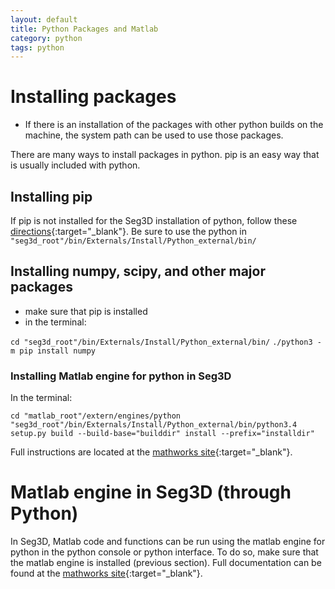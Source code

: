 ```yaml
---
layout: default
title: Python Packages and Matlab
category: python
tags: python
---
```


# Installing packages
* If there is an installation of the packages with other python builds on the machine, the system path can be used to use those packages.  

There are many ways to install packages in python. pip is an easy way that is usually included with python.

## Installing pip
If pip is not installed for the Seg3D installation of python, follow these [directions](https://pip.pypa.io/en/stable/installing/){:target="_blank"}.
Be sure to use the python in `"seg3d_root"/bin/Externals/Install/Python_external/bin/`

## Installing numpy, scipy, and other major packages
* make sure that pip is installed
* in the terminal:

```cd "seg3d_root"/bin/Externals/Install/Python_external/bin/```
```./python3 -m pip install numpy```

### Installing Matlab engine for python in Seg3D
In the terminal:

```cd "matlab_root"/extern/engines/python```
```"seg3d_root"/bin/Externals/Install/Python_external/bin/python3.4 setup.py build --build-base="builddir" install --prefix="installdir"```

Full instructions are located at the [mathworks site](http://www.mathworks.com/help/matlab/matlab_external/install-the-matlab-engine-for-python.html){:target="_blank"}.
  
# Matlab engine in Seg3D (through Python)

In Seg3D, Matlab code and functions can be run using the matlab engine for python in the python console or python interface.
To do so, make sure that the matlab engine is installed (previous section).
Full documentation can be found at the [mathworks site](http://www.mathworks.com/help/matlab/matlab-engine-for-python.html){:target="_blank"}.
